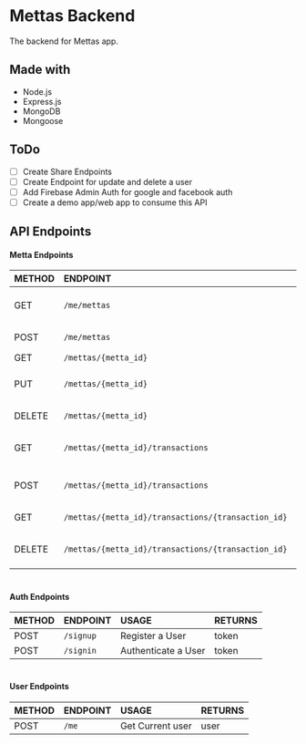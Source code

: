 # Mettas Backend
The backend for Mettas app.

## Made with
- Node.js
- Express.js
- MongoDB
- Mongoose

## ToDo
 - [ ] Create Share Endpoints
 - [ ] Create Endpoint for update and delete a user
 - [ ] Add Firebase Admin Auth for google and facebook auth
 - [ ] Create a demo app/web app to consume this API

## API Endpoints

#### Metta Endpoints
| METHOD | ENDPOINT |  USAGE | RETURNS |
|:--|:--|:--|:--|
| GET | `/me/mettas` | Get a List of a User's Mettas | mettas |
| POST | `/me/mettas` | Create a Metta | - |
| GET | `/mettas/{metta_id}` | Get a Metta | metta |
| PUT | `/mettas/{metta_id}` | Change a Metta's Details | - |
| DELETE | `/mettas/{metta_id}` | Remove a Metta | - |
| GET | `/mettas/{metta_id}/transactions` | Get a Metta's Transactions | transactions |
| POST | `/mettas/{metta_id}/transactions` | Add Transaction to a Metta | - |
| GET | `/mettas/{metta_id}/transactions/{transaction_id}` | Get a Transaction | transaction |
| DELETE | `/mettas/{metta_id}/transactions/{transaction_id}` | Remove a Transaction from Metta | - |

#

#### Auth Endpoints
| METHOD | ENDPOINT |  USAGE | RETURNS |
|:--|:--|:--|:--|
| POST | `/signup` | Register a User | token |
| POST | `/signin` | Authenticate a User | token |

#

#### User Endpoints
| METHOD | ENDPOINT |  USAGE | RETURNS |
|:--|:--|:--|:--|
| POST | `/me` | Get Current user | user |
